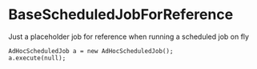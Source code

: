 # BaseScheduledJobForReference

Just a placeholder job for reference when running a scheduled job on fly


```
AdHocScheduledJob a = new AdHocScheduledJob();
a.execute(null);
```

